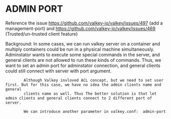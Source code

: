 ADMIN PORT
==========
Reference the issue https://github.com/valkey-io/valkey/issues/497 (add a management-port) and https://github.com/valkey-io/valkey/issues/469 (Trusted/un-trusted client feature)

Background: In some cases, we can run valkey server on a container and multiply containers could be run in a physical machine simultaneously.
            Adminstator wants to execute some special commands in the server, and general clients are not allowed to run these kinds of commands.
            Thus, we want to set an admin port for adminstator connection, and general clients could still connect with server with port argument.

            Although Valkey invloved ACL concept, but we need to set user first. But for this case, we have no idea the admin clients name and general 
            clients name as well. Thus The better solution is that let admin clients and general clients connect to 2 different port of server.

            We can introduce another parameter in valkey.conf:  admin-port
